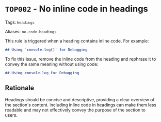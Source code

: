 # `TOP002` - No inline code in headings

Tags: `headings`

Aliases: `no-code-headings`

This rule is triggered when a heading contains inline code. For example:

```markdown
## Using `console.log()` for Debugging
```

To fix this issue, remove the inline code from the heading and rephrase it to convey the same meaning without using code:

```markdown
## Using console.log for Debugging
```

## Rationale

Headings should be concise and descriptive, providing a clear overview of the section's content. Including inline code in headings can make them less readable and may not effectively convey the purpose of the section to users.
